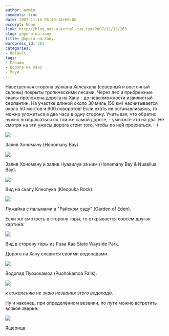 ```yaml
---
author: admin
comments: true
date: 2007-11-16 05:49:14+00:00
excerpt: None
link: http://blog.not-a-kernel-guy.com/2007/11/15/263
slug: дорога-на-хану
title: Дорога на Хану.
wordpress_id: 263
categories:
- default
tags:
- Гавайи
- Дорога на Хану
- Мауи
---
```


Наветренная сторона вулкана Халеакала (северный и восточный склоны) покрыты тропическими лесами. Через лес и прибрежные скалы проложена дорога на Хану - до невозможности извилистый серпантин. На участке длиной около 30 миль (50 км) насчитывается около 50 мостов и 600 поворотов! Если ехать не останавливаясь, то можно уложиться в два часа в одну сторону. Учитывая, что обратно нужно возврашаться по той же самой дороге, - умножте это на два. Не смотря на эти ужасы дорога стоит того, чтобы по ней проехаться. :-)

[![](http://blog.not-a-kernel-guy.com/wp-content/uploads/2007/11/IMG_0290.thumbnail.jpg)](http://blog.not-a-kernel-guy.com/wp-content/uploads/2007/11/IMG_0290.jpg)

Залив Хономану (Honomany Bay).

[![](http://blog.not-a-kernel-guy.com/wp-content/uploads/2007/11/IMG_0283.thumbnail.jpg)](http://blog.not-a-kernel-guy.com/wp-content/uploads/2007/11/IMG_0283.jpg)

Залив Хономану и залив Нуааилуа за ним (Honomany Bay & Nuaailua Bay).

[![](http://blog.not-a-kernel-guy.com/wp-content/uploads/2007/11/IMG_0268.thumbnail.jpg)](http://blog.not-a-kernel-guy.com/wp-content/uploads/2007/11/IMG_0268.jpg)

Вид на скалу Клеопука (Kleopuka Rock).

[![](http://blog.not-a-kernel-guy.com/wp-content/uploads/2007/11/IMG_0258.thumbnail.jpg)](http://blog.not-a-kernel-guy.com/wp-content/uploads/2007/11/IMG_0258.jpg)

Лужайка с пальмами в "Райском саду" (Garden of Eden).

Если же смотреть в сторону горы, то открывается совсем другая картина:

[![](http://blog.not-a-kernel-guy.com/wp-content/uploads/2007/11/IMG_0291.thumbnail.jpg)](http://blog.not-a-kernel-guy.com/wp-content/uploads/2007/11/IMG_0291.jpg)

Вид в сторону горы из Puaa Kaa State Wayside Park.

Дорога на Хану славится своими водопадами.

[![](http://blog.not-a-kernel-guy.com/wp-content/uploads/2007/11/IMG_0273.thumbnail.jpg)](http://blog.not-a-kernel-guy.com/wp-content/uploads/2007/11/IMG_0273.jpg)

Водопад Пуохокамоа (Puohokamoa Falls).

[![](http://blog.not-a-kernel-guy.com/wp-content/uploads/2007/11/IMG_0293.thumbnail.jpg)](http://blog.not-a-kernel-guy.com/wp-content/uploads/2007/11/IMG_0293.jpg)

_к сожалению не знаю названия этого водопада._

Ну и наконец, при определённом везении, по пути можно встретить всякое зверьё:

[![](http://blog.not-a-kernel-guy.com/wp-content/uploads/2007/11/IMG_0162.thumbnail.jpg)](http://blog.not-a-kernel-guy.com/wp-content/uploads/2007/11/IMG_0162.jpg)

Ящерица.
